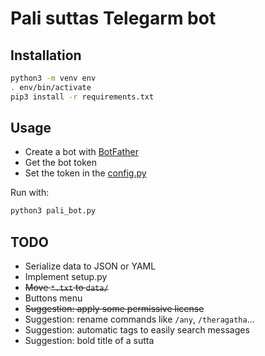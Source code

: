 # Pali suttas Telegarm bot

## Installation
```bash
python3 -m venv env
. env/bin/activate
pip3 install -r requirements.txt
```

## Usage
- Create a bot with [BotFather](https://t.me/BotFather)
- Get the bot token
- Set the token in the [config.py](./config.py)

Run with:
```bash
python3 pali_bot.py
```

## TODO
- Serialize data to JSON or YAML
- Implement setup.py
- ~~Move `*.txt` to `data/`~~
- Buttons menu
- ~~Suggestion: apply some permissive license~~
- Suggestion: rename commands like `/any`, `/theragatha`...
- Suggestion: automatic tags to easily search messages
- Suggestion: bold title of a sutta
